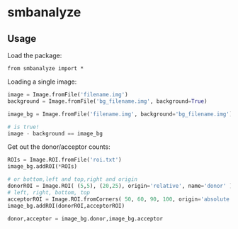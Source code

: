 # smbanalyze

## Usage

Load the package:

    from smbanalyze import *

Loading a single image:

```python
image = Image.fromFile('filename.img')
background = Image.fromFile('bg_filename.img', background=True)

image_bg = Image.fromFile('filename.img', background='bg_filename.img')

# is true!
image - background == image_bg
```

Get out the donor/acceptor counts:

```python
ROIs = Image.ROI.fromFile('roi.txt')
image_bg.addROI(*ROIs)

# or bottom,left and top,right and origin
donorROI = Image.ROI( (5,5), (20,25), origin='relative', name='donor' )
# left, right, bottom, top
acceptorROI = Image.ROI.fromCorners( 50, 60, 90, 100, origin='absolute', name='acceptor' )
image_bg.addROI(donorROI,acceptorROI)

donor,acceptor = image_bg.donor,image_bg.acceptor
```
